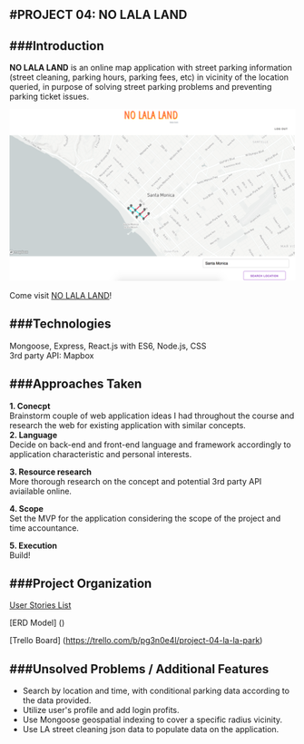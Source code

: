 #PROJECT 04: NO LALA LAND
---

###Introduction
--
**NO LALA LAND** is an online map application with street parking information (street cleaning, parking hours, parking fees, etc) in vicinity of the location queried, in purpose of solving street parking problems and preventing parking ticket issues.

![](nolala.png)

Come visit [NO LALA LAND](https://lala-park.herokuapp.com/)!




###Technologies
--
Mongoose, Express, React.js with ES6, Node.js, CSS <br>
3rd party API: Mapbox

###Approaches Taken
--
**1. Conecpt**<br>
	Brainstorm couple of web application ideas I had throughout the course and research the web for existing application with similar concepts. <br>
**2. Language** <br>
Decide on back-end and front-end language and framework accordingly to application characteristic and personal interests.<br>

**3. Resource research** <br>
More thorough research on the concept and potential 3rd party API aviailable online.

**4. Scope** <br>
Set the MVP for the application considering the scope of the project and time accountance.<br>

**5. Execution** <br>
Build!


###Project Organization
--
[User Stories List](https://1drv.ms/x/s!Atf2EKHjvdCegQSuzjkKQMYP2JJR)

[ERD Model] ()

[Trello Board] (https://trello.com/b/pg3n0e4l/project-04-la-la-park)

###Unsolved Problems / Additional Features
--
- Search by location and time, with conditional parking data according to the data provided.
- Utilize user's profile and add login profits.
- Use Mongoose geospatial indexing to cover a specific radius vicinity.
- Use LA street cleaning json data to populate data on the application.
